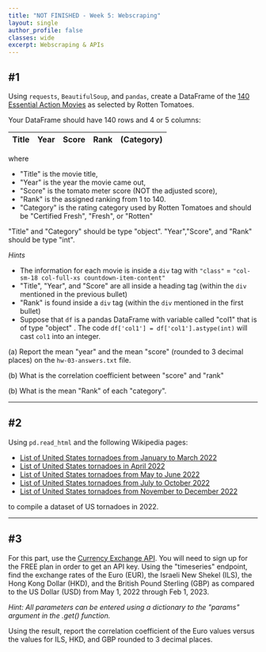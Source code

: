 ```yaml
---
title: "NOT FINISHED - Week 5: Webscraping"
layout: single
author_profile: false
classes: wide
excerpt: Webscraping & APIs
---
```

## \#1
Using `requests`, `BeautifulSoup`, and `pandas`, create a DataFrame of the
[140 Essential Action Movies](https://editorial.rottentomatoes.com/guide/140-essential-action-movies-to-watch-now/)
as selected by Rotten Tomatoes. 

Your DataFrame should have 140 rows and 4 or 5 columns:

| Title | Year | Score | Rank | (Category) |
| --------|--------|--------|--------|--------|

where 
- "Title" is the movie title, 
- "Year" is the year the movie came out, 
- "Score" is the tomato meter score (NOT the adjusted score), 
- "Rank" is the assigned ranking from 1 to 140.
- "Category" is the rating category used by Rotten Tomatoes and should be "Certified Fresh", "Fresh", or "Rotten" 

"Title" and "Category" should be type "object". "Year","Score", and "Rank" should be type "int".

*Hints*
- The information for each movie is inside a `div` tag with `"class"` = `"col-sm-18 col-full-xs countdown-item-content"`
- "Title", "Year", and "Score" are all inside a heading tag (within the `div` mentioned in the previous bullet)
- "Rank" is found inside a `div` tag (within the `div` mentioned in the first bullet) 
- Suppose that `df` is a pandas DataFrame with variable called "col1" that is of type "object" .  The code 
`df['col1'] = df['col1'].astype(int)` will cast `col1` into an integer.


(a) Report the mean "year" and the mean "score" (rounded to 3 decimal places) on the `hw-03-answers.txt` file.

(b) What is the correlation coefficient between "score" and "rank"

(b) What is the mean "Rank" of each "category".

---

## \#2

Using `pd.read_html` and the following Wikipedia pages:

* [List of United States tornadoes from January to March 2022](https://en.wikipedia.org/wiki/List_of_United_States_tornadoes_from_January_to_March_2022)
* [List of United States tornadoes in April 2022](https://en.wikipedia.org/wiki/List_of_United_States_tornadoes_in_April_2022)
* [List of United States tornadoes from May to June 2022](https://en.wikipedia.org/wiki/List_of_United_States_tornadoes_from_May_to_June_2022)
* [List of United States tornadoes from July to October 2022](https://en.wikipedia.org/wiki/List_of_United_States_tornadoes_from_July_to_October_2022)
* [List of United States tornadoes from November to December 2022](https://en.wikipedia.org/wiki/List_of_United_States_tornadoes_from_November_to_December_2022)

to compile a dataset of US tornadoes in 2022. 


    
 
---
## \#3

For this part, use the [Currency Exchange API](https://exchangeratesapi.io).  You will need to sign up for the FREE plan in order to get an API key.  Using the "timeseries" endpoint, find the exchange rates of the Euro (EUR), the Israeli New Shekel (ILS), the Hong Kong Dollar (HKD), and the British Pound Sterling (GBP) as compared to the US Dollar (USD) from May 1, 2022 through Feb 1, 2023. 

*Hint: All parameters can be entered using a dictionary to the "params" argument in the .get() function.*

Using the result, report the correlation coefficient of the Euro values versus the values for ILS, HKD, and GBP rounded to 3 decimal places.  
